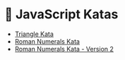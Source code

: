 🌟 JavaScript Katas
====================

* [Triangle Kata]
* [Roman Numerals Kata]
* [Roman Numerals Kata - Version 2]

[Triangle Kata]: https://github.com/heatherdesigns/js-katas/blob/master/triangle.js

[Roman Numerals Kata]: https://github.com/heatherdesigns/js-katas/blob/master/roman_numerals.js

[Roman Numerals Kata - Version 2]: https://github.com/heatherdesigns/js-katas/blob/master/roman_numerals_v2.js